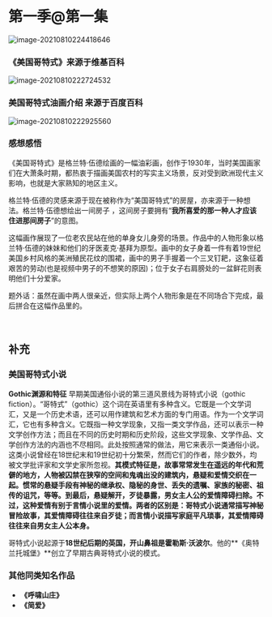# 第一季@第一集

![image-20210810224418646](https://gitee.com/ah_zhu/blogimage/raw/master/img/image-20210810224418646.png)



### 《美国哥特式》来源于维基百科

![image-20210810222724532](https://gitee.com/ah_zhu/blogimage/raw/master/img/image-20210810222724532.png)

### 美国哥特式油画介绍 来源于百度百科

![image-20210810222925560](https://gitee.com/ah_zhu/blogimage/raw/master/img/image-20210810222925560.png)



### 感想感悟

​	《美国哥特式》是格兰特·伍德绘画的一幅油彩画，创作于1930年，当时美国画家们在大萧条时期，都热衷于描画美国农村的写实主义场景，反对受到欧洲现代主义影响，也就是大家熟知的地区主义。

​	格兰特·伍德的灵感来源于现在被称作为“美国哥特式”的房屋，亦来源于一种想法。格兰特·伍德想绘出一间房子 ，这间房子要拥有“**我所喜爱的那一种人才应该住进那间房子**”的意图。

​	这幅画作展现了一位老农民站在他的单身女儿身旁的场景。作品中的人物形象以格兰特·伍德的妹妹和他们的牙医麦克·基拜为原型。画中的女子身着一件有着19世纪美国乡村风格的美洲殖民花纹的围裙，画中的男子手握着一个三叉钉耙，这象征着艰苦的劳动(也是视频中男子的不想笑的原因)；位于女子右肩膀处的一盆鲜花则表明他们十分爱家。

​	题外话：虽然在画中两人很亲近，但实际上两个人物形象是在不同场合下完成，最后拼合在这幅作品里的。

​	



## 补充

### 美国哥特式小说

**Gothic渊源和特征** 早期美国通俗小说的第三道风景线为哥特式小说（gothic fiction）。“哥特式”（gothic）这个词在英语里有多种含义。它既是一个文学词汇，又是一个历史术语，还可以用作建筑和艺术方面的专门用语。作为一个文学词汇，它也有多种含义。它既指一种文学现象，又指一类文学作品，还可以表示一种文学创作方法；而且在不同的历史时期和历史阶段，这些文学现象、文学作品、文学创作方法的内涵也不尽相同。此处按照通常的做法，用它来表示一类通俗小说。这类小说曾经在18世纪末和19世纪初十分繁荣，然而它们的作者，除少数外，均被文学批评家和文学史家所忽视。**其模式特征是，故事常常发生在遥远的年代和荒僻的地方，人物被囚禁在狭窄的空间和鬼魂出没的建筑内，悬疑和爱情交织在一起。惯常的悬疑手段有神秘的继承权、隐秘的身世、丢失的遗嘱、家族的秘密、祖传的诅咒，等等。到最后，悬疑解开，歹徒暴露，男女主人公的爱情障碍扫除。不过，这种爱情有别于言情小说里的爱情。两者的区别是：哥特式小说通常描写神秘冒险故事，其爱情障碍往往来自歹徒；而言情小说描写家庭平凡琐事，其爱情障碍往往来自男女主人公本身。**

哥特式小说起源于**18世纪后期的英国，开山鼻祖是霍勒斯·沃波尔**。他的**《奥特兰托城堡》**创立了早期古典哥特式小说的模式。



### 其他同类知名作品

- **《呼啸山庄》**
- **《简爱》**